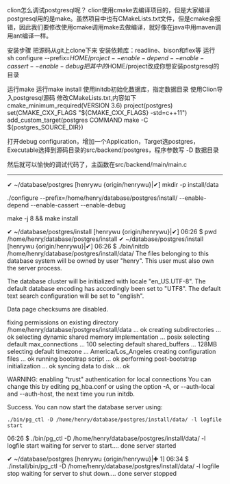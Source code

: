 clion怎么调试postgresql呢？
clion使用cmake去编译项目的，但是大家编译postgresql用的是make。虽然项目中也有CMakeLists.txt文件，但是cmake会报错，因此我们要修改使用cmake调用make去做编译，就好像在java中用maven调用ant编译一样。

安装步骤
把源码从git上clone下来
安装依赖库：readline、bison和flex等
运行
sh configure --prefix=$HOME/project --enable-depend --enable-cassert --enable-debug
把其中的$HOME/project改成你想安装postgresql的目录

运行make
运行make install
使用initdb初始化数据库，指定数据目录
使用Clion导入postgresql源码
修改CMakeLists.txt,内容如下
cmake_minimum_required(VERSION 3.6)
project(postgres)
set(CMAKE_CXX_FLAGS "${CMAKE_CXX_FLAGS} -std=c++11")
add_custom_target(postgres COMMAND make -C ${postgres_SOURCE_DIR})


打开debug configuration，增加一个Application，Target选postgres，Executable选择到源码目录的src/backend/postgres，程序参数写 -D 数据目录

然后就可以愉快的调试代码了，主函数在src/backend/main/main.c

----
✔ ~/database/postgres [henrywu {origin/henrywu}|✔] 
mkdir -p install/data

./configure --prefix=/home/henry/database/postgres/install/ --enable-depend --enable-cassert --enable-debug

make -j 8 && make install




✔ ~/database/postgres/install [henrywu {origin/henrywu}|✔] 
06:26 $ pwd
/home/henry/database/postgres/install
✔ ~/database/postgres/install [henrywu {origin/henrywu}|✔] 
06:26 $ ./bin/initdb /home/henry/database/postgres/install/data/
The files belonging to this database system will be owned by user "henry".
This user must also own the server process.

The database cluster will be initialized with locale "en_US.UTF-8".
The default database encoding has accordingly been set to "UTF8".
The default text search configuration will be set to "english".

Data page checksums are disabled.

fixing permissions on existing directory /home/henry/database/postgres/install/data ... ok
creating subdirectories ... ok
selecting dynamic shared memory implementation ... posix
selecting default max_connections ... 100
selecting default shared_buffers ... 128MB
selecting default timezone ... America/Los_Angeles
creating configuration files ... ok
running bootstrap script ... ok
performing post-bootstrap initialization ... ok
syncing data to disk ... ok

WARNING: enabling "trust" authentication for local connections
You can change this by editing pg_hba.conf or using the option -A, or
--auth-local and --auth-host, the next time you run initdb.

Success. You can now start the database server using:

    ./bin/pg_ctl -D /home/henry/database/postgres/install/data/ -l logfile start


06:26 $ ./bin/pg_ctl -D /home/henry/database/postgres/install/data/ -l logfile start
waiting for server to start.... done
server started

✔ ~/database/postgres [henrywu {origin/henrywu}|✚ 1] 
06:34 $ ./install/bin/pg_ctl -D /home/henry/database/postgres/install/data/ -l logfile stop
waiting for server to shut down.... done
server stopped
